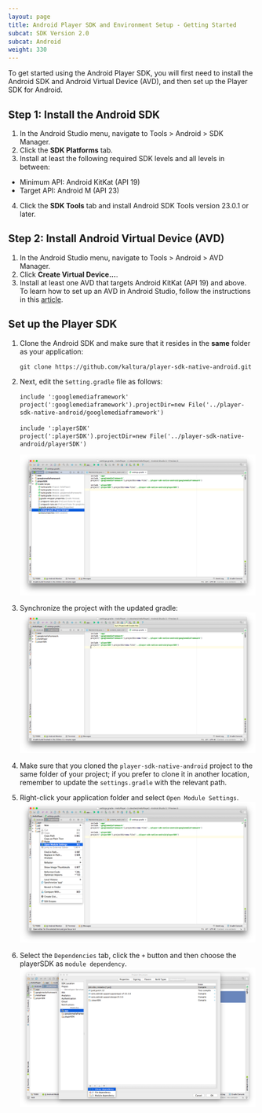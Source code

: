 ```yaml
---
layout: page
title: Android Player SDK and Environment Setup - Getting Started
subcat: SDK Version 2.0
subcat: Android
weight: 330
---
```


To get started using the Android Player SDK, you will first need to install the Android SDK and Android Virtual Device (AVD), and then set up the Player SDK for Android.

## Step 1: Install the Android SDK  

1. In the Android Studio menu, navigate to Tools > Android > SDK Manager.
2. Click the **SDK Platforms** tab.
3. Install at least the following required SDK levels and all levels in between: 
 * Minimum API: Android KitKat (API 19)
 * Target API: Android M (API 23)
4. Click the **SDK Tools** tab and install Android SDK Tools version 23.0.1 or later.

## Step 2: Install Android Virtual Device (AVD)  

1. In the Android Studio menu, navigate to Tools > Android > AVD Manager.
2. Click **Create Virtual Device...**.
3. Install at least one AVD that targets Android KitKat (API 19) and above. To learn how to set up an AVD in Android Studio, follow the instructions in this [article](developer.android.com/guide/developing/devices/managing-avds.html).

## Set up the Player SDK  

1. Clone the Android SDK and make sure that it resides in the **same** folder as your application:
	```
	git clone https://github.com/kaltura/player-sdk-native-android.git
	```
2. Next, edit the ```Setting.gradle``` file as follows:

    ```
    include ':googlemediaframework'
    project(':googlemediaframework').projectDir=new File('../player-sdk-native-android/googlemediaframework')

    include ':playerSDK'
    project(':playerSDK').projectDir=new File('../player-sdk-native-android/playerSDK')
    ```
    ![settings.gradle](./images/settings.gradle.png)

3. Synchronize the project with the updated gradle:
    ![SyncProjectWithGradleProject](./images/SyncProjectWithGradleProject.png)

4. Make sure that you cloned the ```player-sdk-native-android``` project to the same folder of your project; if you prefer to clone it in another location, remember to update the ```settings.gradle``` with the relevant path.

5. Right-click your application folder and select ```Open Module Settings```.
    ![OpenModuleSetting](./images/OpenModuleSetting.png)

6. Select the ```Dependencies``` tab, click the ```+``` button and then choose the playerSDK as ```module dependency```.
    ![Dependencies](./images/Dependencies.png)

